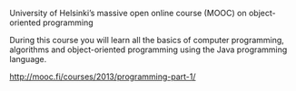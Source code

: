University of Helsinki’s massive open online course (MOOC) on object-oriented programming

During this course you will learn all the basics of computer programming, algorithms and object-oriented programming using the Java programming language.

http://mooc.fi/courses/2013/programming-part-1/
